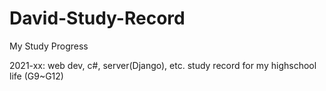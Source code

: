 # David-Study-Record
My Study Progress

2021-xx: web dev, c#, server(Django), etc.
study record for my highschool life (G9~G12)
